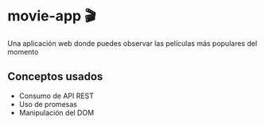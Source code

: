 # movie-app 🎬
Una aplicación web donde puedes observar las películas más populares del momento

## Conceptos usados

* Consumo de API REST
* Uso de promesas
* Manipulación del DOM
